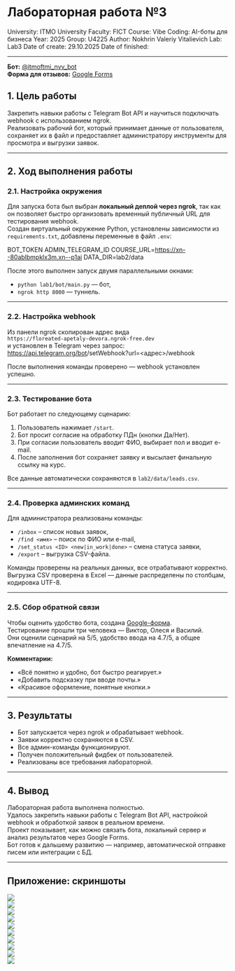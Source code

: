 # Лабораторная работа №3
University: ITMO University
Faculty: FICT
Course: Vibe Coding: AI-боты для бизнеса
Year: 2025
Group: U4225
Author: Nokhrin Valeriy Vitalievich
Lab: Lab3
Date of create: 29.10.2025
Date of finished: 

---
**Бот:** [@itmoftmi_nvv_bot](https://t.me/itmoftmi_nvv_bot)  
**Форма для отзывов:** [Google Forms](https://docs.google.com/forms/d/e/1FAIpQLScv9MhGZZdhqT0N0TtjzJOzR23BYInjbX4FfiGCcfdxcyWvgw/viewform?usp=dialog)

## 1. Цель работы
Закрепить навыки работы с Telegram Bot API и научиться подключать webhook с использованием ngrok.  
Реализовать рабочий бот, который принимает данные от пользователя, сохраняет их в файл и предоставляет администратору инструменты для просмотра и выгрузки заявок.

---

## 2. Ход выполнения работы

### 2.1. Настройка окружения
Для запуска бота был выбран **локальный деплой через ngrok**, так как он позволяет быстро организовать временный публичный URL для тестирования webhook.  
Создан виртуальный окружение Python, установлены зависимости из `requirements.txt`, добавлены переменные в файл `.env`:

BOT_TOKEN
ADMIN_TELEGRAM_ID
COURSE_URL=https://xn--80ablbmpklx3m.xn--p1ai
DATA_DIR=lab2/data

После этого выполнен запуск двумя параллельными окнами:  
- `python lab1/bot/main.py` — бот,  
- `ngrok http 8000` — туннель.

---

### 2.2. Настройка webhook
Из панели ngrok скопирован адрес вида  
`https://floreated-apetaly-devora.ngrok-free.dev`  
и установлен в Telegram через запрос:
https://api.telegram.org/bot<token>/setWebhook?url=<адрес>/webhook

После выполнения команды проверено — webhook установлен успешно.

---

### 2.3. Тестирование бота
Бот работает по следующему сценарию:  
1. Пользователь нажимает `/start`.  
2. Бот просит согласие на обработку ПДн (кнопки Да/Нет).  
3. При согласии пользователь вводит ФИО, выбирает пол и вводит e-mail.  
4. После заполнения бот сохраняет заявку и высылает финальную ссылку на курс.  

Все данные автоматически сохраняются в `lab2/data/leads.csv`.

---

### 2.4. Проверка админских команд
Для администратора реализованы команды:  

- `/inbox` – список новых заявок,  
- `/find <имя>` – поиск по ФИО или e-mail,  
- `/set_status <ID> <new|in_work|done>` – смена статуса заявки,  
- `/export` – выгрузка CSV-файла.

Команды проверены на реальных данных, все отрабатывают корректно.  
Выгрузка CSV проверена в Excel — данные распределены по столбцам, кодировка UTF-8.

---

### 2.5. Сбор обратной связи
Чтобы оценить удобство бота, создана [Google-форма](https://docs.google.com/forms/d/e/1FAIpQLScv9MhGZZdhqT0N0TtjzJOzR23BYInjbX4FfiGCcfdxcyWvgw/viewform?usp=dialog).  
Тестирование прошли три человека — Виктор, Олеся и Василий.  
Они оценили сценарий на 5/5, удобство ввода на 4.7/5, а общее впечатление на 4.7/5.  

**Комментарии:**  
- «Всё понятно и удобно, бот быстро реагирует.»  
- «Добавить подсказку при вводе почты.»  
- «Красивое оформление, понятные кнопки.»

---

## 3. Результаты
- Бот запускается через ngrok и обрабатывает webhook.  
- Заявки корректно сохраняются в CSV.  
- Все админ-команды функционируют.  
- Получен положительный фидбек от пользователей.  
- Реализованы все требования лабораторной.

---

## 4. Вывод
Лабораторная работа выполнена полностью.  
Удалось закрепить навыки работы с Telegram Bot API, настройкой webhook и обработкой заявок в реальном времени.  
Проект показывает, как можно связать бота, локальный сервер и анализ результатов через Google Forms.  
Бот готов к дальшему развитию — например, автоматической отправке писем или интеграции с БД.

---

## Приложение: скриншоты

![](s_1.png)  
![](s_2.png)  
![](s_3.png)  
![](s_4.png)  
![](s_5.png)  
![](s_6.png)  
![](s_7.png)  
![](s_8.png)  
![](s_9.png)  
![](s_10.png)
